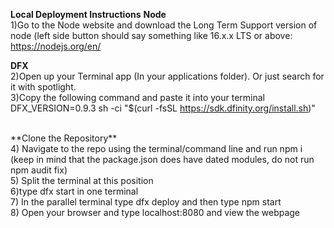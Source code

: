 **Local Deployment Instructions**
**Node**
<br/>
1)Go to the Node website and download the Long Term Support version of node (left side button should say something like 16.x.x LTS or above:
https://nodejs.org/en/ <br/>


**DFX**<br/>
2)Open up your Terminal app (In your applications folder). Or just search for it with spotlight.
<br/>
3)Copy the following command and paste it into your terminal
<br/>
DFX_VERSION=0.9.3 sh -ci "$(curl -fsSL https://sdk.dfinity.org/install.sh)"
<br/>

<br/>
**Clone the Repository**
<br/>
4) Navigate to the repo using the terminal/command line and run npm i (keep in mind that the package.json does have dated modules, do not run npm audit fix)
<br/>
5)  Split the terminal at this position
<br/>
6)type dfx start in one terminal
<br/>
7) In the parallel terminal type dfx deploy and then type npm start
<br/>
8) Open your browser and type localhost:8080 and view the webpage
<br/>

